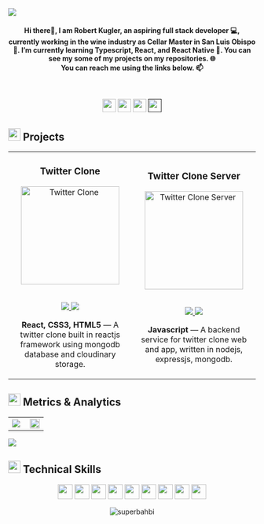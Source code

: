 <img src="https://user-images.githubusercontent.com/1689092/172072785-ba7a7f69-b232-4676-a2ea-2cc40faf75be.png"/>
<br>

<h4 align="center">
   Hi there👋, I am Robert Kugler, an aspiring full stack developer 💻, currently working in the wine industry as Cellar Master in San Luis Obispo 🔭. I’m currently learning Typescript, React, and React Native 🌱. You can see my some of my projects on my repositories. 🌐 <br> You can reach me using the links below. 📫
</h4>

<br>
<p align="center">
<a href="https://twitter.com/bahbilee"><img src="https://img.shields.io/badge/@bahbilee-3C005A?&style=for-the-badge&logo=twitter&logoColor=white" height=27 target="_blank"></a>
<a href="mailto:superbahbi@gmail.com"><img src="https://img.shields.io/badge/superbahbi@gmail.com-3C005A?style=for-the-badge&logo=gmail&logoColor=white" height=27 target="_blank"></a>
<a href="https://www.linkedin.com/in/robertleekugler/"><img src="https://img.shields.io/badge/robertleekugler-3C005A?style=for-the-badge&logo=linkedin&logoColor=white_" height=27 target="_blank"></a>
<a href=""><img src="https://img.shields.io/badge/Download_Resume-3C005A?style=for-the-badge&logo=googledrive&logoColor=white" height=27 target="_blank"></a>
</p>


<h2 align="left"><img src="https://user-images.githubusercontent.com/1689092/172069493-07c346a5-6f3b-4274-9af7-7e2cd7554777.png" height=25px>   Projects</h2>

<table>
<tr>
   <td width="50%">
      <h3 align="center" color="white">Twitter Clone</h3>
      <div align="center">  
         <a href='https://twitter.bahbi.net' target=_"blank">
            <img src="https://user-images.githubusercontent.com/1689092/172078710-fe2bd8e0-4aac-4324-889c-3a120bc48aa2.jpg" alt="Twitter Clone" height="200px"/>
         </a>
         <br>
         <br>
         <p>
            <a href="https://github.com/superbahbi/twitter-clone-web" target="_blank">
               <img src="https://img.shields.io/badge/Code-lightgrey?style=for-the-badge&logo=github"/>
            </a>  
            <a href="https://twitter.bahbi.net" target="_blank">
               <img src="https://img.shields.io/badge/-demo-purple?style=for-the-badge&color=3C005A"/>
            </a>
         </p>
         <p><strong>React, CSS3, HTML5</strong> — A twitter clone built in reactjs framework using mongodb database and cloudinary storage.</p>
      </div>
   </td>
   
   <td width="50%">
      <h3 align="center" color="white">Twitter Clone Server</h3>
      <div align="center">  
         <a href="https://github.com/superbahbi/twitter-clone-server" target=_"blank">
            <img src="https://user-images.githubusercontent.com/1689092/172078323-d0bd2004-3bf2-49bd-bb4c-b5a4b52fcbf0.png" alt="Twitter Clone Server" height="200px"/>
         </a>
         <br>
         <br>
         <p>
            <a href="https://github.com/superbahbi/twitter-clone-server" target="_blank">
               <img src="https://img.shields.io/badge/Code-lightgrey?style=for-the-badge&logo=github"/>
            </a>  
            <a href="https://twitter-clone-server2.herokuapp.com" target="_blank">
               <img src="https://img.shields.io/badge/-demo-purple?style=for-the-badge&color=3C005A"/>
            </a>
         </p>
         <p><strong>Javascript</strong> — A backend service for twitter clone web and app, written in nodejs, expressjs, mongodb.</p>
      </div>
   </td>
</table>


<h2 align="left"><img src="https://user-images.githubusercontent.com/1689092/172069493-07c346a5-6f3b-4274-9af7-7e2cd7554777.png" height=25px>   Metrics & Analytics</h2>
<div align="center">
<table>
<tr>
<td width="50%">
<img src="https://github-readme-streak-stats.herokuapp.com/?user=superbahbi&hide_border=true&background=FFFFFF00&fire=e25822&currStreakLabel=999c9e&ring=9b69b4&currStreakNum=999c9e&sideNums=9b69b4&sideLabels=999c9e&dates=999c9e&stroke=9b69b4">
</td>
<td width="50%">
<img width="100%" src="https://github-readme-stats.vercel.app/api?username=superbahbi&bg_color=FFFFFF00&hide_border=true&text_color=999c9e&title_color=9b69b4&include_all_commits=true&count_private=true">
</table>
</div>
<img src="https://activity-graph.herokuapp.com/graph?username=superbahbi&bg_color=FFFFFF00&color=999c9e&line=9b69b4&point=9b69b4&hide_border=true&title_color=999c9e">

  
 <h2 align="left"><img src="https://user-images.githubusercontent.com/1689092/172069493-07c346a5-6f3b-4274-9af7-7e2cd7554777.png" height=25px>   Technical Skills</h2>
<p align="center">
<img src="https://img.shields.io/badge/HTML5-3C005A?style=for-the-badge&logo=html5&logoColor=white" height=30>
<img src="https://img.shields.io/badge/CSS3-3C005A?style=for-the-badge&logo=css3&logoColor=white" height=30>
<img src="https://img.shields.io/badge/JavaScript-3C005A?style=for-the-badge&logo=javascript&logoColor=white" height=30>
<img src="https://img.shields.io/badge/MongoDB-3C005A?style=for-the-badge&logo=mongodb&logoColor=white" height=30>
<img src="https://img.shields.io/badge/Express.js-3C005A?style=for-the-badge&logo=express&logoColor=white" height=30>
<img src="https://img.shields.io/badge/React.js-3C005A?style=for-the-badge&logo=react&logoColor=white" height=30>
<img src="https://img.shields.io/badge/Node.js-3C005A?style=for-the-badge&logo=nodedotjs&logoColor=white" height=30>
<img src="https://img.shields.io/badge/Firebase-3C005A?style=for-the-badge&logo=firebase&logoColor=white" height=30>
<img src="https://img.shields.io/badge/GIT-3C005A?style=for-the-badge&logo=git&logoColor=white" height=30>
</p>

<p align="center"> <img src="https://komarev.com/ghpvc/?username=superbahbi&label=Profile%20views&color=3C005A&style=for-the-badge&logo=profile&logoColor=white_" alt="superbahbi" /> </p>
<!--
**superbahbi/superbahbi** is a ✨ _special_ ✨ repository because its `README.md` (this file)
 appears on your GitHub profile.

Here are some ideas to get you started:

- 🔭 I’m currently working on ...
- 🌱 I’m currently learning ...
- 👯 I’m looking to collaborate on ...
- 🤔 I’m looking for help with ...
- 💬 Ask me about ...
- 📫 How to reach me: ...
- 😄 Pronouns: ...
- ⚡ Fun fact: ...
-->

